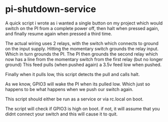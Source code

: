 # pi-shutdown-service

A quick script i wrote as i wanted a single button on my project which would switch on the PI from a complete power off, then halt when pressed again, and finally resume again when pressed a third time. 

The actual wiring uses 2 relays, with the switch which connects to ground on the input supply. Hitting the momentary switch grounds the relay input. Which in turn grounds the PI. The PI then grounds the second relay which now has a line from the momentary switch from the first relay (but no longer ground) This feed pulls (when pushed again) a 3.5v feed low when pushed. 

Finally when it pulls low, this script detects the pull and calls halt. 

As we know, GPIO3 will wake the PI when its pulled low. Which just so happens to be what happens when we push our switch again. 

This script should either be run as a service or via rc.local on boot. 

The script will check if GPIO3 is high on boot. if not, it will assume that you didnt connect your switch and this will cause it to quit.
